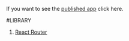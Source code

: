 If you want to see the [published app](https://astounding-gaufre-a5dd83.netlify.app/) click here.

#LIBRARY
1. [React Router](https://reactrouter.com/en/main)
